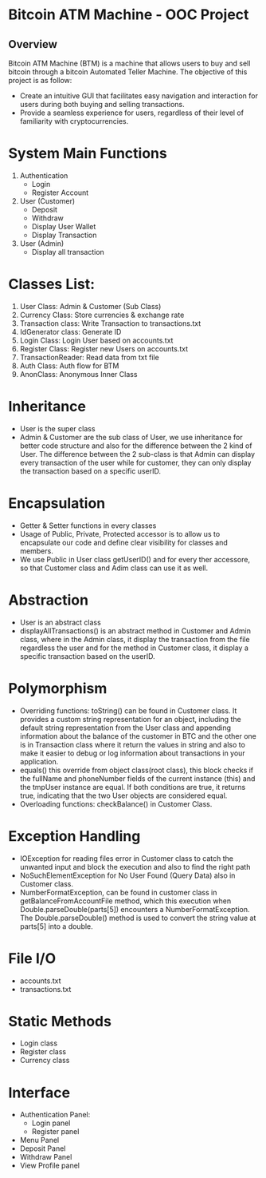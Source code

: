 # Bitcoin ATM Machine - OOC Project


## Overview
Bitcoin ATM Machine (BTM) is a machine that allows users to buy and sell bitcoin through a bitcoin Automated Teller Machine.
The objective of this project is as follow: 
  + Create an intuitive GUI that facilitates easy navigation and interaction for users during both buying and selling transactions.
  + Provide a seamless experience for users, regardless of their level of familiarity with cryptocurrencies.

# System Main Functions
1. Authentication
   + Login
   + Register Account
2. User (Customer)
   + Deposit
   + Withdraw
   + Display User Wallet
   + Display Transaction
3. User (Admin)
   + Display all transaction

# Classes List:
1. User Class: Admin & Customer (Sub Class)
2. Currency Class: Store currencies & exchange rate
3. Transaction class: Write Transaction to transactions.txt
4. IdGenerator class: Generate ID
5. Login Class: Login User based on accounts.txt
6. Register Class: Register new Users on accounts.txt
7. TransactionReader: Read data from txt file
8. Auth Class: Auth flow for BTM
9. AnonClass: Anonymous Inner Class

# Inheritance
- User is the super class 
- Admin & Customer are the sub class of User, we use inheritance for better code structure and also for the difference between the 2 kind of User. The difference between the 2 sub-class is that Admin can display every transaction of the user while for customer, they can only display the transaction based on a specific userID.

# Encapsulation
- Getter & Setter functions in every classes
- Usage of Public, Private, Protected accessor is to allow us to encapsulate our code and define clear visibility for classes and members.
- We use Public in User class getUserID() and for every ther accessore, so that Customer class and Adim class can use it as well.

# Abstraction
- User is an abstract class
- displayAllTransactions() is an abstract method in Customer and Admin class, where in the Admin class, it display the transaction from the file regardless the user and for the method in Customer class, it display a specific transaction based on the userID.

# Polymorphism
- Overriding functions: toString() can be found in Customer class. It provides a custom string representation for an object, including the default string representation from the User class and appending information about the balance of the customer in BTC and the other one is in Transaction class where it return the values in string and also to make it easier to debug or log information about transactions in your application.
- equals() this override from object class(root class), this block checks if the fullName and phoneNumber fields of the current instance (this) and the tmpUser instance are equal. If both conditions are true, it returns true, indicating that the two User objects are considered equal.
- Overloading functions: checkBalance() in Customer Class.

# Exception Handling
- IOException for reading files error in Customer class to catch the unwanted input and block the execution and also to find the right path
- NoSuchElementException for No User Found (Query Data) also in Customer class.
- NumberFormatException, can be found in customer class in getBalanceFromAccountFile method, which this execution when Double.parseDouble(parts[5]) encounters a NumberFormatException. The Double.parseDouble() method is used to convert the string value at parts[5] into a double.

# File I/O
- accounts.txt
- transactions.txt

# Static Methods
- Login class
- Register class
- Currency class

# Interface 
- Authentication Panel:
    + Login panel
    + Register panel
- Menu Panel
- Deposit Panel
- Withdraw Panel
- View Profile panel
